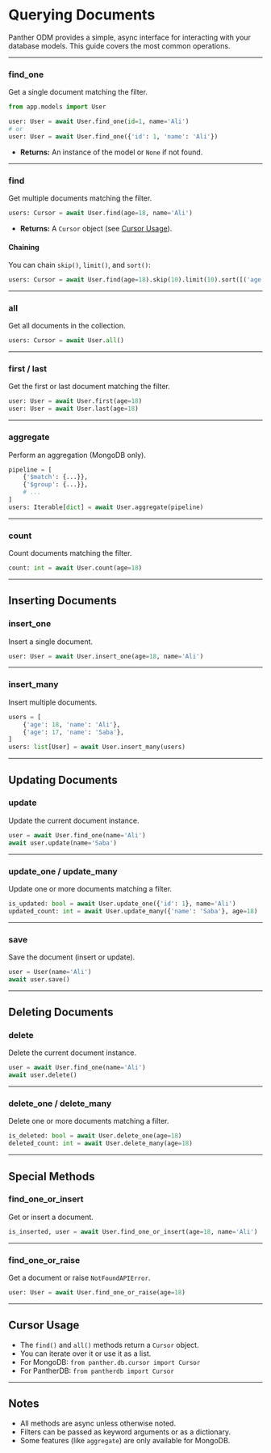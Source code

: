 # Querying Documents

Panther ODM provides a simple, async interface for interacting with your database models. This guide covers the most common operations.

---

### find_one

Get a single document matching the filter.

```python
from app.models import User

user: User = await User.find_one(id=1, name='Ali')
# or
user: User = await User.find_one({'id': 1, 'name': 'Ali'})
```

- **Returns:** An instance of the model or `None` if not found.

---

### find

Get multiple documents matching the filter.

```python
users: Cursor = await User.find(age=18, name='Ali')
```

- **Returns:** A `Cursor` object (see [Cursor Usage](#cursor-usage)).

#### Chaining

You can chain `skip()`, `limit()`, and `sort()`:

```python
users: Cursor = await User.find(age=18).skip(10).limit(10).sort([('age', -1)])
```

---

### all

Get all documents in the collection.

```python
users: Cursor = await User.all()
```

---

### first / last

Get the first or last document matching the filter.

```python
user: User = await User.first(age=18)
user: User = await User.last(age=18)
```

---

### aggregate

Perform an aggregation (MongoDB only).

```python
pipeline = [
    {'$match': {...}},
    {'$group': {...}},
    # ...
]
users: Iterable[dict] = await User.aggregate(pipeline)
```

---

### count

Count documents matching the filter.

```python
count: int = await User.count(age=18)
```

---

## Inserting Documents

### insert_one

Insert a single document.

```python
user: User = await User.insert_one(age=18, name='Ali')
```

---

### insert_many

Insert multiple documents.

```python
users = [
    {'age': 18, 'name': 'Ali'},
    {'age': 17, 'name': 'Saba'},
]
users: list[User] = await User.insert_many(users)
```

---

## Updating Documents

### update

Update the current document instance.

```python
user = await User.find_one(name='Ali')
await user.update(name='Saba')
```

---

### update_one / update_many

Update one or more documents matching a filter.

```python
is_updated: bool = await User.update_one({'id': 1}, name='Ali')
updated_count: int = await User.update_many({'name': 'Saba'}, age=18)
```

---

### save

Save the document (insert or update).

```python
user = User(name='Ali')
await user.save()
```

---

## Deleting Documents

### delete

Delete the current document instance.

```python
user = await User.find_one(name='Ali')
await user.delete()
```

---

### delete_one / delete_many

Delete one or more documents matching a filter.

```python
is_deleted: bool = await User.delete_one(age=18)
deleted_count: int = await User.delete_many(age=18)
```

---

## Special Methods

### find_one_or_insert

Get or insert a document.

```python
is_inserted, user = await User.find_one_or_insert(age=18, name='Ali')
```

---

### find_one_or_raise

Get a document or raise `NotFoundAPIError`.

```python
user: User = await User.find_one_or_raise(age=18)
```

---

## Cursor Usage

- The `find()` and `all()` methods return a `Cursor` object.
- You can iterate over it or use it as a list.
- For MongoDB: `from panther.db.cursor import Cursor`
- For PantherDB: `from pantherdb import Cursor`

---

## Notes

- All methods are async unless otherwise noted.
- Filters can be passed as keyword arguments or as a dictionary.
- Some features (like `aggregate`) are only available for MongoDB.
